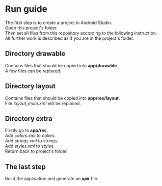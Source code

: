# Run guide

The first step is to create a project in Android Studio.<br>
Open this project's folder.<br>
Then set all files from this repository according to the following instruction.<br>
All further work is described as if you are in the project's folder.

## Directory drawable
Contains files that should be copied into __app/drawable__.<br>
A few files can be replaced.

## Directory layout
Contains files that should be copied into __app/res/layout__.<br>
File _layout_main.xml_ will be replaced.

## Directory extra
Firstly go to __app/res__.<br>
Add _colors.xml_ to colors.<br>
Add _strings.xml_ to strings.<br>
Add _styles.xml_ to styles.<br>
Return back to project's folder.

## The last step
Build the application and generate an ___apk___ file.
